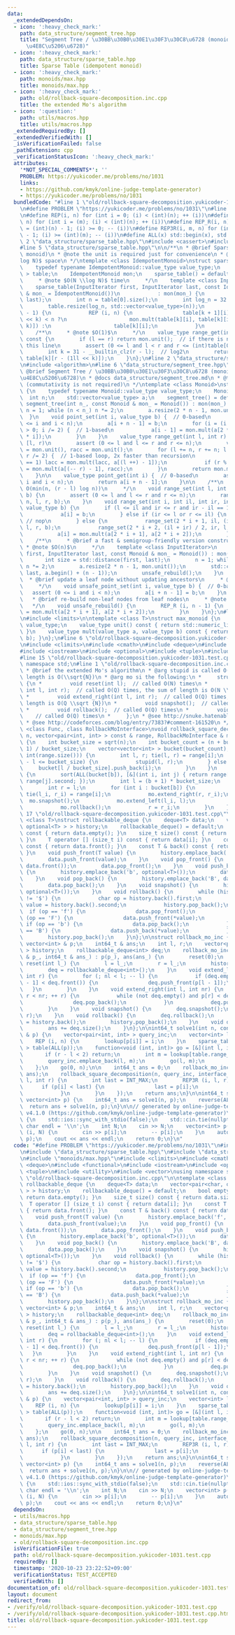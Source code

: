 ```yaml
---
data:
  _extendedDependsOn:
  - icon: ':heavy_check_mark:'
    path: data_structure/segment_tree.hpp
    title: "Segment Tree / \u30BB\u30B0\u30E1\u30F3\u30C8\u6728 (monoids, \u5B8C\u5168\
      \u4E8C\u5206\u6728)"
  - icon: ':heavy_check_mark:'
    path: data_structure/sparse_table.hpp
    title: Sparse Table (idempotent monoid)
  - icon: ':heavy_check_mark:'
    path: monoids/max.hpp
    title: monoids/max.hpp
  - icon: ':heavy_check_mark:'
    path: old/rollback-square-decomposition.inc.cpp
    title: the extended Mo's algorithm
  - icon: ':question:'
    path: utils/macros.hpp
    title: utils/macros.hpp
  _extendedRequiredBy: []
  _extendedVerifiedWith: []
  _isVerificationFailed: false
  _pathExtension: cpp
  _verificationStatusIcon: ':heavy_check_mark:'
  attributes:
    '*NOT_SPECIAL_COMMENTS*': ''
    PROBLEM: https://yukicoder.me/problems/no/1031
    links:
    - https://github.com/kmyk/online-judge-template-generator)
    - https://yukicoder.me/problems/no/1031
  bundledCode: "#line 1 \"old/rollback-square-decomposition.yukicoder-1031.test.cpp\"\
    \n#define PROBLEM \"https://yukicoder.me/problems/no/1031\"\n#line 2 \"utils/macros.hpp\"\
    \n#define REP(i, n) for (int i = 0; (i) < (int)(n); ++ (i))\n#define REP3(i, m,\
    \ n) for (int i = (m); (i) < (int)(n); ++ (i))\n#define REP_R(i, n) for (int i\
    \ = (int)(n) - 1; (i) >= 0; -- (i))\n#define REP3R(i, m, n) for (int i = (int)(n)\
    \ - 1; (i) >= (int)(m); -- (i))\n#define ALL(x) std::begin(x), std::end(x)\n#line\
    \ 2 \"data_structure/sparse_table.hpp\"\n#include <cassert>\n#include <vector>\n\
    #line 5 \"data_structure/sparse_table.hpp\"\n\n/**\n * @brief Sparse Table (idempotent\
    \ monoid)\n * @note the unit is required just for convenience\n * @note $O(N \\\
    log N)$ space\n */\ntemplate <class IdempotentMonoid>\nstruct sparse_table {\n\
    \    typedef typename IdempotentMonoid::value_type value_type;\n    std::vector<std::vector<value_type>\
    \ > table;\n    IdempotentMonoid mon;\n    sparse_table() = default;\n\n    /**\n\
    \     * @note $O(N \\log N)$ time\n     */\n    template <class InputIterator>\n\
    \    sparse_table(InputIterator first, InputIterator last, const IdempotentMonoid\
    \ & mon_ = IdempotentMonoid())\n            : mon(mon_) {\n        table.emplace_back(first,\
    \ last);\n        int n = table[0].size();\n        int log_n = 32 - __builtin_clz(n);\n\
    \        table.resize(log_n, std::vector<value_type>(n));\n        REP (k, log_n\
    \ - 1) {\n            REP (i, n) {\n                table[k + 1][i] = i + (1ll\
    \ << k) < n ?\n                    mon.mult(table[k][i], table[k][i + (1ll <<\
    \ k)]) :\n                    table[k][i];\n            }\n        }\n    }\n\n\
    \    /**\n     * @note $O(1)$\n     */\n    value_type range_get(int l, int r)\
    \ const {\n        if (l == r) return mon.unit();  // if there is no unit, remove\
    \ this line\n        assert (0 <= l and l < r and r <= (int)table[0].size());\n\
    \        int k = 31 - __builtin_clz(r - l);  // log2\n        return mon.mult(table[k][l],\
    \ table[k][r - (1ll << k)]);\n    }\n};\n#line 2 \"data_structure/segment_tree.hpp\"\
    \n#include <algorithm>\n#line 6 \"data_structure/segment_tree.hpp\"\n\n/**\n *\
    \ @brief Segment Tree / \u30BB\u30B0\u30E1\u30F3\u30C8\u6728 (monoids, \u5B8C\u5168\
    \u4E8C\u5206\u6728)\n * @docs data_structure/segment_tree.md\n * @tparam Monoid\
    \ (commutativity is not required)\n */\ntemplate <class Monoid>\nstruct segment_tree\
    \ {\n    typedef typename Monoid::value_type value_type;\n    Monoid mon;\n  \
    \  int n;\n    std::vector<value_type> a;\n    segment_tree() = default;\n   \
    \ segment_tree(int n_, const Monoid & mon_ = Monoid()) : mon(mon_) {\n       \
    \ n = 1; while (n < n_) n *= 2;\n        a.resize(2 * n - 1, mon.unit());\n  \
    \  }\n    void point_set(int i, value_type b) {  // 0-based\n        assert (0\
    \ <= i and i < n);\n        a[i + n - 1] = b;\n        for (i = (i + n) / 2; i\
    \ > 0; i /= 2) {  // 1-based\n            a[i - 1] = mon.mult(a[2 * i - 1], a[2\
    \ * i]);\n        }\n    }\n    value_type range_get(int l, int r) {  // 0-based,\
    \ [l, r)\n        assert (0 <= l and l <= r and r <= n);\n        value_type lacc\
    \ = mon.unit(), racc = mon.unit();\n        for (l += n, r += n; l < r; l /= 2,\
    \ r /= 2) {  // 1-based loop, 2x faster than recursion\n            if (l % 2\
    \ == 1) lacc = mon.mult(lacc, a[(l ++) - 1]);\n            if (r % 2 == 1) racc\
    \ = mon.mult(a[(-- r) - 1], racc);\n        }\n        return mon.mult(lacc, racc);\n\
    \    }\n\n    value_type point_get(int i) {  // 0-based\n        assert (0 <=\
    \ i and i < n);\n        return a[i + n - 1];\n    }\n\n    /**\n     * @note\
    \ O(min(n, (r - l) log n))\n     */\n    void range_set(int l, int r, value_type\
    \ b) {\n        assert (0 <= l and l <= r and r <= n);\n        range_set(0, 0,\
    \ n, l, r, b);\n    }\n    void range_set(int i, int il, int ir, int l, int r,\
    \ value_type b) {\n        if (l <= il and ir <= r and ir - il == 1) {  // 0-based\n\
    \            a[i] = b;\n        } else if (ir <= l or r <= il) {\n           \
    \ // nop\n        } else {\n            range_set(2 * i + 1, il, (il + ir) / 2,\
    \ l, r, b);\n            range_set(2 * i + 2, (il + ir) / 2, ir, l, r, b);\n \
    \           a[i] = mon.mult(a[2 * i + 1], a[2 * i + 2]);\n        }\n    }\n\n\
    \    /**\n     * @brief a fast & semigroup-friendly version constructor\n    \
    \ * @note $O(n)$\n     */\n    template <class InputIterator>\n    segment_tree(InputIterator\
    \ first, InputIterator last, const Monoid & mon_ = Monoid()) : mon(mon_) {\n \
    \       int size = std::distance(first, last);\n        n = 1; while (n < size)\
    \ n *= 2;\n        a.resize(2 * n - 1, mon.unit());\n        std::copy(first,\
    \ last, a.begin() + (n - 1));\n        unsafe_rebuild();\n    }\n    /**\n   \
    \  * @brief update a leaf node without updating ancestors\n     * @note $O(1)$\n\
    \     */\n    void unsafe_point_set(int i, value_type b) {  // 0-based\n     \
    \   assert (0 <= i and i < n);\n        a[i + n - 1] = b;\n    }\n    /**\n  \
    \   * @brief re-build non-leaf nodes from leaf nodes\n     * @note $O(n)$\n  \
    \   */\n    void unsafe_rebuild() {\n        REP_R (i, n - 1) {\n            a[i]\
    \ = mon.mult(a[2 * i + 1], a[2 * i + 2]);\n        }\n    }\n};\n#line 3 \"monoids/max.hpp\"\
    \n#include <limits>\n\ntemplate <class T>\nstruct max_monoid {\n    typedef T\
    \ value_type;\n    value_type unit() const { return std::numeric_limits<T>::lowest();\
    \ }\n    value_type mult(value_type a, value_type b) const { return std::max(a,\
    \ b); }\n};\n#line 6 \"old/rollback-square-decomposition.yukicoder-1031.test.cpp\"\
    \n#include <climits>\n#include <cmath>\n#include <deque>\n#include <functional>\n\
    #include <iostream>\n#include <optional>\n#include <tuple>\n#include <utility>\n\
    #line 15 \"old/rollback-square-decomposition.yukicoder-1031.test.cpp\"\nusing\
    \ namespace std;\n#line 1 \"old/rollback-square-decomposition.inc.cpp\"\n/**\n\
    \ * @brief the extended Mo's algorithm\n * @arg stupid is called O(Q) times, each\
    \ length is O(\\sqrt{N})\n * @arg mo si the following:\n *     struct rollback_mo_interface\
    \ {\n *         void reset(int l);  // called O(N) times\n *         void extend_left(\
    \ int l, int r);  // called O(Q) times, the sum of length is O(N \\sqrt {N})\n\
    \ *         void extend_right(int l, int r);  // called O(Q) times, the sum of\
    \ length is O(Q \\sqrt {N})\n *         void snapshot();  // called O(Q) times\n\
    \ *         void rollback();  // called O(Q) times\n *         void query(); \
    \    // called O(Q) times\n *     };\n * @see http://snuke.hatenablog.com/entry/2016/07/01/000000\n\
    \ * @see http://codeforces.com/blog/entry/7383?#comment-161520\n */\ntemplate\
    \ <class Func, class RollbackMoInterface>\nvoid rollback_square_decomposition(int\
    \ n, vector<pair<int, int> > const & range, RollbackMoInterface & mo, Func stupid)\
    \ {\n    int bucket_size = sqrt(n);\n    int bucket_count = (n + bucket_size -\
    \ 1) / bucket_size;\n    vector<vector<int> > bucket(bucket_count);\n    REP (i,\
    \ int(range.size())) {\n        int l, r; tie(l, r) = range[i];\n        if (r\
    \ - l <= bucket_size) {\n            stupid(l, r);\n        } else {\n       \
    \     bucket[l / bucket_size].push_back(i);\n        }\n    }\n    REP (b, bucket_count)\
    \ {\n        sort(ALL(bucket[b]), [&](int i, int j) { return range[i].second <\
    \ range[j].second; });\n        int l = (b + 1) * bucket_size;\n        mo.reset(l);\n\
    \        int r = l;\n        for (int i : bucket[b]) {\n            int l_i, r_i;\
    \ tie(l_i, r_i) = range[i];\n            mo.extend_right(r, r_i);\n          \
    \  mo.snapshot();\n            mo.extend_left(l_i, l);\n            mo.query();\n\
    \            mo.rollback();\n            r = r_i;\n        }\n    }\n}\n#line\
    \ 17 \"old/rollback-square-decomposition.yukicoder-1031.test.cpp\"\n\ntemplate\
    \ <class T>\nstruct rollbackable_deque {\n    deque<T> data;\n    vector<pair<char,\
    \ optional<T> > > history;\n    rollbackable_deque() = default;\n    bool empty()\
    \ const { return data.empty(); }\n    size_t size() const { return data.size();\
    \ }\n    T operator [] (size_t i) const { return data[i]; }\n    const T & front()\
    \ const { return data.front(); }\n    const T & back() const { return data.back();\
    \ }\n    void push_front(T value) {\n        history.emplace_back('f', optional<T>());\n\
    \        data.push_front(value);\n    }\n    void pop_front() {\n        history.emplace_back('F',\
    \ data.front());\n        data.pop_front();\n    }\n    void push_back(T value)\
    \ {\n        history.emplace_back('b', optional<T>());\n        data.push_back(value);\n\
    \    }\n    void pop_back() {\n        history.emplace_back('B', data.back());\n\
    \        data.pop_back();\n    }\n    void snapshot() {\n        history.emplace_back('$',\
    \ optional<T>());\n    }\n    void rollback() {\n        while (history.back().first\
    \ != '$') {\n            char op = history.back().first;\n            optional<T>\
    \ value = history.back().second;\n            history.pop_back();\n          \
    \  if (op == 'f') {\n                data.pop_front();\n            } else if\
    \ (op == 'F') {\n                data.push_front(*value);\n            } else\
    \ if (op == 'b') {\n                data.pop_back();\n            } else if (op\
    \ == 'B') {\n                data.push_back(*value);\n            }\n        }\n\
    \        history.pop_back();\n    }\n};\n\nstruct rollback_mo_inc {\n    const\
    \ vector<int> & p;\n    int64_t & ans;\n    int l, r;\n    vector<pair<int, int>\
    \ > history;\n    rollbackable_deque<int> deq;\n    rollback_mo_inc(const vector<int>\
    \ & p_, int64_t & ans_) : p(p_), ans(ans_) {\n        reset(0);\n    }\n    void\
    \ reset(int l_) {\n        l = l_;\n        r = l_;\n        history.clear();\n\
    \        deq = rollbackable_deque<int>();\n    }\n    void extend_left(int nl,\
    \ int r) {\n        for (; nl < l; -- l) {\n            if (deq.empty() or p[l\
    \ - 1] < deq.front()) {\n                deq.push_front(p[l - 1]);\n         \
    \   }\n        }\n    }\n    void extend_right(int l, int nr) {\n        for (;\
    \ r < nr; ++ r) {\n            while (not deq.empty() and p[r] < deq.back()) {\n\
    \                deq.pop_back();\n            }\n            deq.push_back(p[r]);\n\
    \        }\n    }\n    void snapshot() {\n        deq.snapshot();\n        history.emplace_back(l,\
    \ r);\n    }\n    void rollback() {\n        deq.rollback();\n        tie(l, r)\
    \ = history.back();\n        history.pop_back();\n    }\n    void query() {\n\
    \        ans += deq.size();\n    }\n};\n\nint64_t solve1(int n, const vector<int>\
    \ & p) {\n    vector<pair<int, int> > query_inc;\n    vector<int> lookup(n);\n\
    \    REP (i, n) {\n        lookup[p[i]] = i;\n    }\n    sparse_table<max_monoid<int>\
    \ > table(ALL(p));\n    function<void (int, int)> go = [&](int l, int r) {\n \
    \       if (r - l < 2) return;\n        int m = lookup[table.range_get(l, r)];\n\
    \        query_inc.emplace_back(l, m);\n        go(l, m);\n        go(m + 1, r);\n\
    \    };\n    go(0, n);\n\n    int64_t ans = 0;\n    rollback_mo_inc interface_inc(p,\
    \ ans);\n    rollback_square_decomposition(n, query_inc, interface_inc, [&](int\
    \ l, int r) {\n        int last = INT_MAX;\n        REP3R (i, l, r) {\n      \
    \      if (p[i] < last) {\n                last = p[i];\n                ++ ans;\n\
    \            }\n        }\n    });\n    return ans;\n}\n\nint64_t solve(int n,\
    \ vector<int> p) {\n    int64_t ans = solve1(n, p);\n    reverse(ALL(p));\n  \
    \  return ans + solve1(n, p);\n}\n\n// generated by online-judge-template-generator\
    \ v4.1.0 (https://github.com/kmyk/online-judge-template-generator)\nint main()\
    \ {\n    std::ios::sync_with_stdio(false);\n    std::cin.tie(nullptr);\n    constexpr\
    \ char endl = '\\n';\n    int N;\n    cin >> N;\n    vector<int> p(N);\n    REP\
    \ (i, N) {\n        cin >> p[i];\n        -- p[i];\n    }\n    auto ans = solve(N,\
    \ p);\n    cout << ans << endl;\n    return 0;\n}\n"
  code: "#define PROBLEM \"https://yukicoder.me/problems/no/1031\"\n#include \"utils/macros.hpp\"\
    \n#include \"data_structure/sparse_table.hpp\"\n#include \"data_structure/segment_tree.hpp\"\
    \n#include \"monoids/max.hpp\"\n#include <climits>\n#include <cmath>\n#include\
    \ <deque>\n#include <functional>\n#include <iostream>\n#include <optional>\n#include\
    \ <tuple>\n#include <utility>\n#include <vector>\nusing namespace std;\n#include\
    \ \"old/rollback-square-decomposition.inc.cpp\"\n\ntemplate <class T>\nstruct\
    \ rollbackable_deque {\n    deque<T> data;\n    vector<pair<char, optional<T>\
    \ > > history;\n    rollbackable_deque() = default;\n    bool empty() const {\
    \ return data.empty(); }\n    size_t size() const { return data.size(); }\n  \
    \  T operator [] (size_t i) const { return data[i]; }\n    const T & front() const\
    \ { return data.front(); }\n    const T & back() const { return data.back(); }\n\
    \    void push_front(T value) {\n        history.emplace_back('f', optional<T>());\n\
    \        data.push_front(value);\n    }\n    void pop_front() {\n        history.emplace_back('F',\
    \ data.front());\n        data.pop_front();\n    }\n    void push_back(T value)\
    \ {\n        history.emplace_back('b', optional<T>());\n        data.push_back(value);\n\
    \    }\n    void pop_back() {\n        history.emplace_back('B', data.back());\n\
    \        data.pop_back();\n    }\n    void snapshot() {\n        history.emplace_back('$',\
    \ optional<T>());\n    }\n    void rollback() {\n        while (history.back().first\
    \ != '$') {\n            char op = history.back().first;\n            optional<T>\
    \ value = history.back().second;\n            history.pop_back();\n          \
    \  if (op == 'f') {\n                data.pop_front();\n            } else if\
    \ (op == 'F') {\n                data.push_front(*value);\n            } else\
    \ if (op == 'b') {\n                data.pop_back();\n            } else if (op\
    \ == 'B') {\n                data.push_back(*value);\n            }\n        }\n\
    \        history.pop_back();\n    }\n};\n\nstruct rollback_mo_inc {\n    const\
    \ vector<int> & p;\n    int64_t & ans;\n    int l, r;\n    vector<pair<int, int>\
    \ > history;\n    rollbackable_deque<int> deq;\n    rollback_mo_inc(const vector<int>\
    \ & p_, int64_t & ans_) : p(p_), ans(ans_) {\n        reset(0);\n    }\n    void\
    \ reset(int l_) {\n        l = l_;\n        r = l_;\n        history.clear();\n\
    \        deq = rollbackable_deque<int>();\n    }\n    void extend_left(int nl,\
    \ int r) {\n        for (; nl < l; -- l) {\n            if (deq.empty() or p[l\
    \ - 1] < deq.front()) {\n                deq.push_front(p[l - 1]);\n         \
    \   }\n        }\n    }\n    void extend_right(int l, int nr) {\n        for (;\
    \ r < nr; ++ r) {\n            while (not deq.empty() and p[r] < deq.back()) {\n\
    \                deq.pop_back();\n            }\n            deq.push_back(p[r]);\n\
    \        }\n    }\n    void snapshot() {\n        deq.snapshot();\n        history.emplace_back(l,\
    \ r);\n    }\n    void rollback() {\n        deq.rollback();\n        tie(l, r)\
    \ = history.back();\n        history.pop_back();\n    }\n    void query() {\n\
    \        ans += deq.size();\n    }\n};\n\nint64_t solve1(int n, const vector<int>\
    \ & p) {\n    vector<pair<int, int> > query_inc;\n    vector<int> lookup(n);\n\
    \    REP (i, n) {\n        lookup[p[i]] = i;\n    }\n    sparse_table<max_monoid<int>\
    \ > table(ALL(p));\n    function<void (int, int)> go = [&](int l, int r) {\n \
    \       if (r - l < 2) return;\n        int m = lookup[table.range_get(l, r)];\n\
    \        query_inc.emplace_back(l, m);\n        go(l, m);\n        go(m + 1, r);\n\
    \    };\n    go(0, n);\n\n    int64_t ans = 0;\n    rollback_mo_inc interface_inc(p,\
    \ ans);\n    rollback_square_decomposition(n, query_inc, interface_inc, [&](int\
    \ l, int r) {\n        int last = INT_MAX;\n        REP3R (i, l, r) {\n      \
    \      if (p[i] < last) {\n                last = p[i];\n                ++ ans;\n\
    \            }\n        }\n    });\n    return ans;\n}\n\nint64_t solve(int n,\
    \ vector<int> p) {\n    int64_t ans = solve1(n, p);\n    reverse(ALL(p));\n  \
    \  return ans + solve1(n, p);\n}\n\n// generated by online-judge-template-generator\
    \ v4.1.0 (https://github.com/kmyk/online-judge-template-generator)\nint main()\
    \ {\n    std::ios::sync_with_stdio(false);\n    std::cin.tie(nullptr);\n    constexpr\
    \ char endl = '\\n';\n    int N;\n    cin >> N;\n    vector<int> p(N);\n    REP\
    \ (i, N) {\n        cin >> p[i];\n        -- p[i];\n    }\n    auto ans = solve(N,\
    \ p);\n    cout << ans << endl;\n    return 0;\n}\n"
  dependsOn:
  - utils/macros.hpp
  - data_structure/sparse_table.hpp
  - data_structure/segment_tree.hpp
  - monoids/max.hpp
  - old/rollback-square-decomposition.inc.cpp
  isVerificationFile: true
  path: old/rollback-square-decomposition.yukicoder-1031.test.cpp
  requiredBy: []
  timestamp: '2020-10-23 23:22:52+09:00'
  verificationStatus: TEST_ACCEPTED
  verifiedWith: []
documentation_of: old/rollback-square-decomposition.yukicoder-1031.test.cpp
layout: document
redirect_from:
- /verify/old/rollback-square-decomposition.yukicoder-1031.test.cpp
- /verify/old/rollback-square-decomposition.yukicoder-1031.test.cpp.html
title: old/rollback-square-decomposition.yukicoder-1031.test.cpp
---
```

